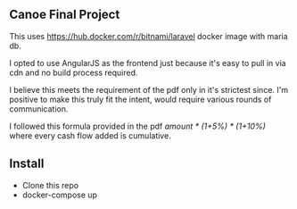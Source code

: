 ## Canoe Final Project

This uses https://hub.docker.com/r/bitnami/laravel docker image with maria db.

I opted to use AngularJS as the frontend just because it's easy to pull in via cdn and no build process required.

I believe this meets the requirement of the pdf only in it's strictest since. I'm positive to make this truly fit the intent, would require various rounds of communication.

I followed this formula provided in the pdf _amount * (1+5%) * (1+10%)_ where every cash flow added is cumulative.

## Install

- Clone this repo 
- docker-compose up